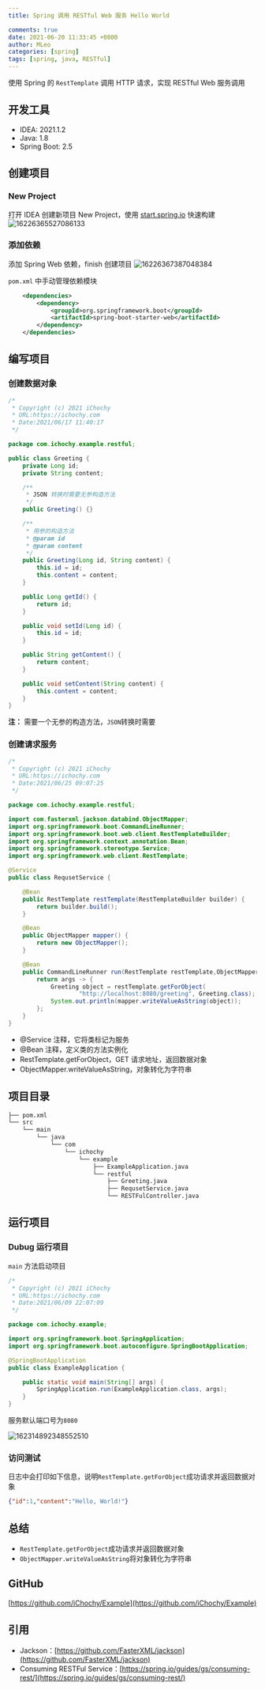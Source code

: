 ```yaml
---
title: Spring 调用 RESTful Web 服务 Hello World

comments: true
date: 2021-06-20 11:33:45 +0800
author: MLeo
categories: [spring] 
tags: [spring, java, RESTful]
---
```


使用 Spring 的 `RestTemplate` 调用 HTTP 请求，实现 RESTful Web 服务调用

## 开发工具

- IDEA: 2021.1.2
- Java: 1.8
- Spring Boot: 2.5

## 创建项目

### New Project

打开 IDEA 创建新项目 New Project，使用 [start.spring.io](https://start.spring.io) 快速构建
![16226365527086133](https://images.ichochy.com/16226365527086133.png)

### 添加依赖

添加 Spring Web 依赖，finish 创建项目
![16226367387048384](https://images.ichochy.com/16226367387048384.png)

`pom.xml` 中手动管理依赖模块

```xml
    <dependencies>
        <dependency>
            <groupId>org.springframework.boot</groupId>
            <artifactId>spring-boot-starter-web</artifactId>
        </dependency>
    </dependencies>
```

## 编写项目

### 创建数据对象

```java
/*
 * Copyright (c) 2021 iChochy
 * URL:https://ichochy.com
 * Date:2021/06/17 11:40:17
 */

package com.ichochy.example.restful;

public class Greeting {
    private Long id;
    private String content;

    /**
     * JSON 转换时需要无参构造方法
     */
    public Greeting() {}

    /**
     * 用参的构造方法
     * @param id
     * @param content
     */
    public Greeting(Long id, String content) {
        this.id = id;
        this.content = content;
    }

    public Long getId() {
        return id;
    }

    public void setId(Long id) {
        this.id = id;
    }

    public String getContent() {
        return content;
    }

    public void setContent(String content) {
        this.content = content;
    }
}
```

**注：** 需要一个无参的构造方法，`JSON`转换时需要

### 创建请求服务

```java
/*
 * Copyright (c) 2021 iChochy
 * URL:https://ichochy.com
 * Date:2021/06/25 09:07:25
 */

package com.ichochy.example.restful;

import com.fasterxml.jackson.databind.ObjectMapper;
import org.springframework.boot.CommandLineRunner;
import org.springframework.boot.web.client.RestTemplateBuilder;
import org.springframework.context.annotation.Bean;
import org.springframework.stereotype.Service;
import org.springframework.web.client.RestTemplate;

@Service
public class RequsetService {

    @Bean
    public RestTemplate restTemplate(RestTemplateBuilder builder) {
        return builder.build();
    }

    @Bean
    public ObjectMapper mapper() {
        return new ObjectMapper();
    }

    @Bean
    public CommandLineRunner run(RestTemplate restTemplate,ObjectMapper mapper) throws Exception {
        return args -> {
            Greeting object = restTemplate.getForObject(
                    "http://localhost:8080/greeting", Greeting.class);
            System.out.println(mapper.writeValueAsString(object));
        };
    }
}
```

- @Service 注释，它将类标记为服务
- @Bean 注释，定义类的方法实例化
- RestTemplate.getForObject，GET 请求地址，返回数据对象
- ObjectMapper.writeValueAsString，对象转化为字符串

## 项目目录

```bash
├── pom.xml
└── src
    └── main
        └── java
            └── com
                └── ichochy
                    └── example
                        ├── ExampleApplication.java
                        └── restful
                            ├── Greeting.java
                            ├── RequsetService.java
                            └── RESTFulController.java
```

## 运行项目

### Dubug 运行项目

`main` 方法启动项目

```java
/*
 * Copyright (c) 2021 iChochy
 * URL:https://ichochy.com
 * Date:2021/06/09 22:07:09
 */

package com.ichochy.example;

import org.springframework.boot.SpringApplication;
import org.springframework.boot.autoconfigure.SpringBootApplication;

@SpringBootApplication
public class ExampleApplication {

    public static void main(String[] args) {
        SpringApplication.run(ExampleApplication.class, args);
    }
}
```

服务默认端口号为`8080`

![162314892348552510](https://images.ichochy.com/162314892348552510.png)

### 访问测试

日志中会打印如下信息，说明`RestTemplate.getForObject`成功请求并返回数据对象

```json
{"id":1,"content":"Hello, World!"}
```

## 总结

- `RestTemplate.getForObject`成功请求并返回数据对象
- `ObjectMapper.writeValueAsString`将对象转化为字符串

## GitHub

[https://github.com/iChochy/Example](https://github.com/iChochy/Example)

## 引用

- Jackson：[https://github.com/FasterXML/jackson](https://github.com/FasterXML/jackson)
- Consuming RESTFul Service：[https://spring.io/guides/gs/consuming-rest/](https://spring.io/guides/gs/consuming-rest/)
